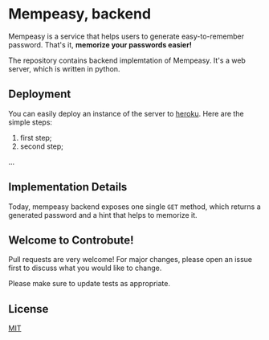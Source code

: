 # Mempeasy, backend

Mempeasy is a service that helps users to generate easy-to-remember password. That's it, **memorize your passwords easier!**

The repository contains backend implemtation of Mempeasy. It's a web server, which is written in python. 

## Deployment
You can easily deploy an instance of the server to [heroku](https://www.heroku.com/). Here are the simple steps:
1. first step;
2. second step;

...

## Implementation Details
Today, mempeasy backend exposes one single `GET` method, which returns a generated password and a hint that helps to memorize it.

## Welcome to Controbute!
Pull requests are very welcome! For major changes, please open an issue first to discuss what you would like to change.

Please make sure to update tests as appropriate.

## License
[MIT](https://choosealicense.com/licenses/mit/)
